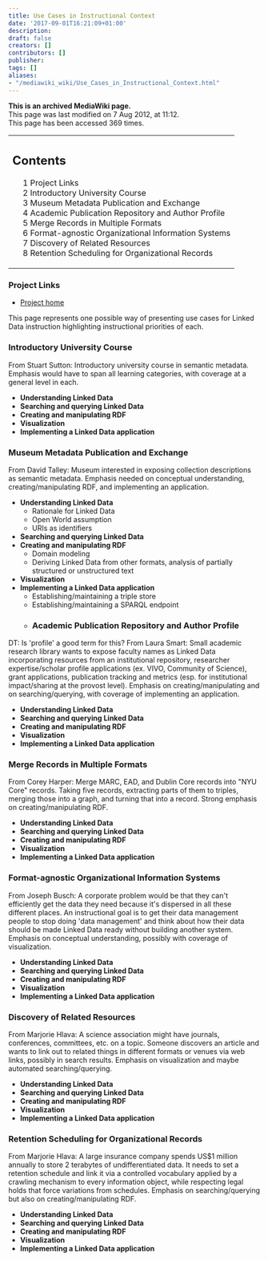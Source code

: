 ```yaml
---
title: Use Cases in Instructional Context
date: '2017-09-01T16:21:09+01:00'
description: 
draft: false
creators: []
contributors: []
publisher: 
tags: []
aliases:
- "/mediawiki_wiki/Use_Cases_in_Instructional_Context.html"
---
```


 **This is an archived MediaWiki page.**  
This page was last modified on 7 Aug 2012, at 11:12.  
This page has been accessed 369 times.

<table id="toc" class="toc">
  <tr>
    <td>
      <div id="toctitle">
        <h2>Contents</h2>
      </div>
      <ul>
        <li class="toclevel-1 tocsection-1"><a href="#Project_Links"><span class="tocnumber">1</span> <span class="toctext">Project Links</span></a></li>
        <li class="toclevel-1 tocsection-2"><a href="#Introductory_University_Course"><span class="tocnumber">2</span> <span class="toctext">Introductory University Course</span></a></li>
        <li class="toclevel-1 tocsection-3"><a href="#Museum_Metadata_Publication_and_Exchange"><span class="tocnumber">3</span> <span class="toctext">Museum Metadata Publication and Exchange</span></a></li>
        <li class="toclevel-1 tocsection-4"><a href="#Academic_Publication_Repository_and_Author_Profile"><span class="tocnumber">4</span> <span class="toctext">Academic Publication Repository and Author Profile</span></a></li>
        <li class="toclevel-1 tocsection-5"><a href="#Merge_Records_in_Multiple_Formats"><span class="tocnumber">5</span> <span class="toctext">Merge Records in Multiple Formats</span></a></li>
        <li class="toclevel-1 tocsection-6"><a href="#Format-agnostic_Organizational_Information_Systems"><span class="tocnumber">6</span> <span class="toctext">Format-agnostic Organizational Information Systems</span></a></li>
        <li class="toclevel-1 tocsection-7"><a href="#Discovery_of_Related_Resources"><span class="tocnumber">7</span> <span class="toctext">Discovery of Related Resources</span></a></li>
        <li class="toclevel-1 tocsection-8"><a href="#Retention_Scheduling_for_Organizational_Records"><span class="tocnumber">8</span> <span class="toctext">Retention Scheduling for Organizational Records</span></a></li>
      </ul>
    </td>
  </tr>
</table>

### Project Links 

- [Project home](/mediawiki_wiki/Learning_Linked_Data.md)

This page represents one possible way of presenting use cases for Linked Data instruction highlighting instructional priorities of each.

### Introductory University Course 

From Stuart Sutton: Introductory university course in semantic metadata. Emphasis would have to span all learning categories, with coverage at a general level in each.

- **Understanding Linked Data**
- **Searching and querying Linked Data**
- **Creating and manipulating RDF**
- **Visualization**
- **Implementing a Linked Data application**

### Museum Metadata Publication and Exchange 

From David Talley: Museum interested in exposing collection descriptions as semantic metadata. Emphasis needed on conceptual understanding, creating/manipulating RDF, and implementing an application.

- **Understanding Linked Data**
  - Rationale for Linked Data
  - Open World assumption
  - URIs as identifiers
- **Searching and querying Linked Data**
- **Creating and manipulating RDF**
  - Domain modeling
  - Deriving Linked Data from other formats, analysis of partially structured or unstructured text
- **Visualization**
- **Implementing a Linked Data application**
  - Establishing/maintaining a triple store
  - Establishing/maintaining a SPARQL endpoint
  - ### Academic Publication Repository and Author Profile 

DT: Is 'profile' a good term for this? From Laura Smart: Small academic research library wants to expose faculty names as Linked Data incorporating resources from an institutional repository, researcher expertise/scholar profile applications (ex. VIVO, Community of Science), grant applications, publication tracking and metrics (esp. for institutional impact/sharing at the provost level). Emphasis on creating/manipulating and on searching/querying, with coverage of implementing an application.

- **Understanding Linked Data**
- **Searching and querying Linked Data**
- **Creating and manipulating RDF**
- **Visualization**
- **Implementing a Linked Data application**

### Merge Records in Multiple Formats 

From Corey Harper: Merge MARC, EAD, and Dublin Core records into "NYU Core" records. Taking five records, extracting parts of them to triples, merging those into a graph, and turning that into a record. Strong emphasis on creating/manipulating RDF.

- **Understanding Linked Data**
- **Searching and querying Linked Data**
- **Creating and manipulating RDF**
- **Visualization**
- **Implementing a Linked Data application**

### Format-agnostic Organizational Information Systems 

From Joseph Busch: A corporate problem would be that they can't efficiently get the data they need because it's dispersed in all these different places. An instructional goal is to get their data management people to stop doing 'data management' and think about how their data should be made Linked Data ready without building another system. Emphasis on conceptual understanding, possibly with coverage of visualization.

- **Understanding Linked Data**
- **Searching and querying Linked Data**
- **Creating and manipulating RDF**
- **Visualization**
- **Implementing a Linked Data application**

### Discovery of Related Resources 

From Marjorie Hlava: A science association might have journals, conferences, committees, etc. on a topic. Someone discovers an article and wants to link out to related things in different formats or venues via web links, possibly in search results. Emphasis on visualization and maybe automated searching/querying.

- **Understanding Linked Data**
- **Searching and querying Linked Data**
- **Creating and manipulating RDF**
- **Visualization**
- **Implementing a Linked Data application**

### Retention Scheduling for Organizational Records 

From Marjorie Hlava: A large insurance company spends US$1 million annually to store 2 terabytes of undifferentiated data. It needs to set a retention schedule and link it via a controlled vocabulary applied by a crawling mechanism to every information object, while respecting legal holds that force variations from schedules. Emphasis on searching/querying but also on creating/manipulating RDF.

- **Understanding Linked Data**
- **Searching and querying Linked Data**
- **Creating and manipulating RDF**
- **Visualization**
- **Implementing a Linked Data application**

